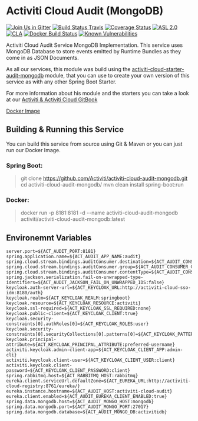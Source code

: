 # Activiti Cloud Audit (MongoDB)

[![Join Us in Gitter](https://badges.gitter.im/Activiti/Activiti7.svg)](https://gitter.im/Activiti/Activiti7?utm_source=badge&utm_medium=badge&utm_campaign=pr-badge&utm_content=badge)
[![Build Status Travis](https://travis-ci.org/Activiti/activiti-cloud-audit-mongodb.svg?branch=master)](https://travis-ci.org/Activiti/activiti-cloud-audit-mongodb)
[![Coverage Status](http://img.shields.io/codecov/c/github/Activiti/activiti-cloud-audit-mongodb/master.svg?maxAge=86400)](https://codecov.io/gh/Activiti/activiti-cloud-audit-mongodb)
[![ASL 2.0](https://img.shields.io/hexpm/l/plug.svg)](https://github.com/Activiti/activiti-cloud-audit-mongodb/blob/master/LICENSE.txt)  [![CLA](https://cla-assistant.io/readme/badge/Activiti/activiti-cloud-audit-mongodb)](https://cla-assistant.io/Activiti/activiti-cloud-audit-mongodb)
[![Docker Build Status](https://img.shields.io/docker/build/activiti/activiti-cloud-audit-mongodb.svg)](https://hub.docker.com/r/activiti/activiti-cloud-audit-mongodb)
[![Known Vulnerabilities](https://snyk.io/test/github/Activiti/activiti-cloud-audit-mongodb/badge.svg)](https://snyk.io/test/github/Activiti/activiti-cloud-audit-mongodb)

Activiti Cloud Audit Service MongoDB Implementation. This service uses MongoDB Database to store events emitted by Runtime Bundles as they come in as JSON Documents.

As all our services, this module was build using the [activiti-cloud-starter-audit-mongodb](https://github.com/activiti/activiti-cloud-audit-service) module, that you can use to create your own version of this service as with any other Spring Boot Starter.  

For more information about his module and the starters you can take a look at our [Activiti & Activiti Cloud GitBook](https://activiti.gitbooks.io/activiti-7-developers-guide/content/components/activiti-cloud-app/AuditService.html)

[Docker Image](https://hub.docker.com/r/activiti/activiti-cloud-audit-mongodb/)

## Building & Running this Service
You can build this service from source using Git & Maven or you can just run our Docker Image. 

### Spring Boot: 
> git clone https://github.com/Activiti/activiti-cloud-audit-mongodb.git
> cd activiti-cloud-audit-mongodb/
> mvn clean install spring-boot:run

### Docker: 
> docker run -p 8181:8181 -d --name activiti-cloud-audit-mongodb activiti/activiti-cloud-audit-mongodb:latest


## Environemnt Variables

```
server.port=${ACT_AUDIT_PORT:8181}
spring.application.name=${ACT_AUDIT_APP_NAME:audit}
spring.cloud.stream.bindings.auditConsumer.destination=${ACT_AUDIT_CONSUMER_DEST:engineEvents}
spring.cloud.stream.bindings.auditConsumer.group=${ACT_AUDIT_CONSUMER_GROUP:audit}
spring.cloud.stream.bindings.auditConsumer.contentType=${ACT_AUDIT_CONSUMER_CONTENT_TYPE:application/json}
spring.jackson.serialization.fail-on-unwrapped-type-identifiers=${ACT_AUDIT_JACKSON_FAIL_ON_UNWRAPPED_IDS:false}
keycloak.auth-server-url=${ACT_KEYCLOAK_URL:http://activiti-cloud-sso-idm:8180/auth}
keycloak.realm=${ACT_KEYCLOAK_REALM:springboot}
keycloak.resource=${ACT_KEYCLOAK_RESOURCE:activiti}
keycloak.ssl-required=${ACT_KEYCLOAK_SSL_REQUIRED:none}
keycloak.public-client=${ACT_KEYCLOAK_CLIENT:true}
keycloak.security-constraints[0].authRoles[0]=${ACT_KEYCLOAK_ROLES:user}
keycloak.security-constraints[0].securityCollections[0].patterns[0]=${ACT_KEYCLOAK_PATTERNS:/*}
keycloak.principal-attribute=${ACT_KEYCLOAK_PRINCIPAL_ATTRIBUTE:preferred-username}
activiti.keycloak.admin-client-app=${ACT_KEYCLOAK_CLIENT_APP:admin-cli}
activiti.keycloak.client-user=${ACT_KEYCLOAK_CLIENT_USER:client}
activiti.keycloak.client-password=${ACT_KEYCLOAK_CLIENT_PASSWORD:client}
spring.rabbitmq.host=${ACT_RABBITMQ_HOST:rabbitmq}
eureka.client.serviceUrl.defaultZone=${ACT_EUREKA_URL:http://activiti-cloud-registry:8761/eureka/}
eureka.instance.hostname=${ACT_AUDIT_HOST:activiti-cloud-audit}
eureka.client.enabled=${ACT_AUDIT_EUREKA_CLIENT_ENABLED:true}
spring.data.mongodb.host=${ACT_AUDIT_MONGO_HOST:mongodb}
spring.data.mongodb.port=${ACT_AUDIT_MONGO_PORT:27017}
spring.data.mongodb.database=${ACT_AUDIT_MONGO_DB:activitidb}
```